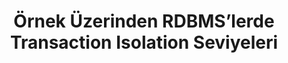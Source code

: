 ---
layout: medium-post
title: Örnek Üzerinden RDBMS’lerde Transaction Isolation Seviyeleri
ext-url: https://medium.com/@gokhansengun/%C3%B6rnek-%C3%BCzerinden-rdbmslerde-transaction-isolation-seviyeleri-ba684e4e2ce2
lang: tr
medium: yes
---